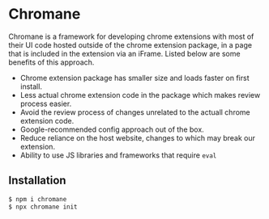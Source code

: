# Chromane

Chromane is a framework for developing chrome extensions with most of their UI code hosted outside of the chrome extension package, in a page that is included in the extension via an iFrame. Listed below are some benefits of this approach.

- Chrome extension package has smaller size and loads faster on first install.
- Less actual chrome extension code in the package which makes review process easier.
- Avoid the review process of changes unrelated to the actuall chrome extension code.
- Google-recommended config approach out of the box.
- Reduce reliance on the host website, changes to which may break our extension.
- Ability to use JS libraries and frameworks that require `eval`

## Installation

```bash
$ npm i chromane
$ npx chromane init
```
